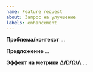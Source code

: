 ```yaml
---
name: Feature request
about: Запрос на улучшение
labels: enhancement
---
```

**Проблема/контекст**
…

**Предложение**
…

**Эффект на метрики ∆/D/Ω/Λ**
…
